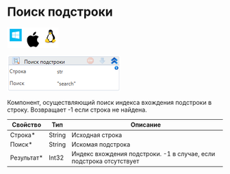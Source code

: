 # Поиск подстроки

![](<../../../../.gitbook/assets/image (964).png>)

![](<../../../../.gitbook/assets/image (328).png>)

Компонент, осуществляющий поиск индекса вхождения подстроки в строку. Возвращает -1 если строка не найдена.

| Свойство    | Тип    | Описание                                                            |
| ----------- | ------ | ------------------------------------------------------------------- |
| Строка\*    | String | Исходная строка                                                     |
| Поиск\*     | String | Искомая подстрока                                                   |
| Результат\* | Int32  | Индекс вхождения подстроки. -1 в случае, если подстрока отсутствует |

